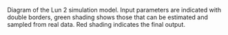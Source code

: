 Diagram of the Lun 2 simulation model. Input parameters are indicated with double borders, green shading shows those that can be estimated and sampled from real data. Red shading indicates the final output.
